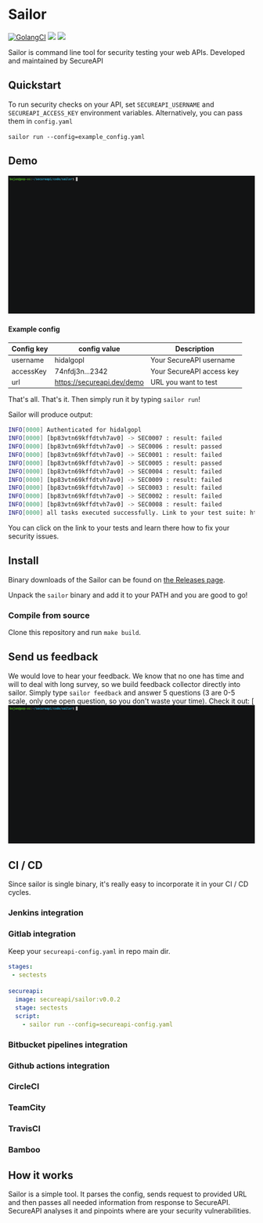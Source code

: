# Sailor

[![GolangCI](https://golangci.com/badges/github.com/golangci/golangci-lint.svg)](https://golangci.com)
![](https://github.com/hidalgopl/sailor/workflows/Tests/badge.svg)
[![](https://img.shields.io/docker/pulls/secureapi/sailor)](https://hub.docker.com/r/secureapi/sailor)

Sailor is command line tool for security testing your web APIs. Developed and maintained by SecureAPI


## Quickstart
To run security checks on your API, set `SECUREAPI_USERNAME` and `SECUREAPI_ACCESS_KEY` environment variables. Alternatively, you can pass them in `config.yaml`
 
`sailor run --config=example_config.yaml`

## Demo
![run demo](rundemo.gif)
#### Example config

| Config key | config value | Description |
| ---------- | ------------ | ----------- |
|  username  |   hidalgopl  | Your SecureAPI username |
| accessKey  | 74nfdj3n...2342 | Your SecureAPI access key |
|    url     | https://secureapi.dev/demo | URL you want to test|

That's all. That's it. Then simply run it by typing `sailor run`!

Sailor will produce output:
```bash
INFO[0000] Authenticated for hidalgopl                  
INFO[0000] [bp83vtn69kffdtvh7av0] -> SEC0007 : result: failed 
INFO[0000] [bp83vtn69kffdtvh7av0] -> SEC0006 : result: passed 
INFO[0000] [bp83vtn69kffdtvh7av0] -> SEC0001 : result: failed 
INFO[0000] [bp83vtn69kffdtvh7av0] -> SEC0005 : result: passed 
INFO[0000] [bp83vtn69kffdtvh7av0] -> SEC0004 : result: failed 
INFO[0000] [bp83vtn69kffdtvh7av0] -> SEC0009 : result: failed 
INFO[0000] [bp83vtn69kffdtvh7av0] -> SEC0003 : result: failed 
INFO[0000] [bp83vtn69kffdtvh7av0] -> SEC0002 : result: failed 
INFO[0000] [bp83vtn69kffdtvh7av0] -> SEC0008 : result: failed 
INFO[0000] all tasks executed successfully. Link to your test suite: http://secureapi.com/tests/hidalgopl/bp83vtn69kffdtvh7av0 
```

You can click on the link to your tests and learn there how to fix your security issues.

## Install
Binary downloads of the Sailor can be found on [the Releases page](https://github.com/hidalgopl/sailor/releases/latest).

Unpack the `sailor` binary and add it to your PATH and you are good to go!

### Compile from source
Clone this repository and run `make build`. 


## Send us feedback
We would love to hear your feedback. We know that no one has time and will to deal with long survey, so we build feedback collector directly into sailor.
Simply type `sailor feedback` and answer 5 questions (3 are 0-5 scale, only one open question, so you don't waste your time).
Check it out:
[![feedback demo](feedbackdemo.gif)
## CI / CD
Since sailor is single binary, it's really easy to incorporate it in your CI / CD cycles.
### Jenkins integration

### Gitlab integration
Keep your `secureapi-config.yaml` in repo main dir.
```yaml .gitlab-ci.yml
stages:
 - sectests

secureapi:
  image: secureapi/sailor:v0.0.2
  stage: sectests
  script:
    - sailor run --config=secureapi-config.yaml
```

### Bitbucket pipelines integration

### Github actions integration

### CircleCI

### TeamCity

### TravisCI

### Bamboo

## How it works
Sailor is a simple tool. It parses the config, sends request to provided URL and then passes all needed information from response to SecureAPI. SecureAPI analyses it and pinpoints where are your security vulnerabilities.
